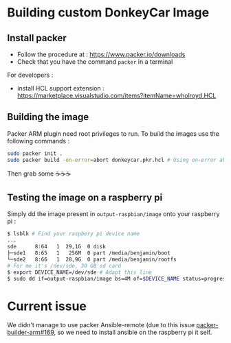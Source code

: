 # Building custom DonkeyCar Image

## Install packer

* Follow the procedure at : https://www.packer.io/downloads
* Check that you have the command `packer` in a terminal

For developers :
* install HCL support extension : https://marketplace.visualstudio.com/items?itemName=wholroyd.HCL


## Building the image

Packer ARM plugin need root privileges to run. To build the images use the following commands :
```bash
sudo packer init .
sudo packer build -on-error=abort donkeycar.pkr.hcl # Using on-error abort to keep the image if error occured
```

Then grab some ☕️☕️☕️

## Testing the image on a raspberry pi

Simply dd the image present in `output-raspbian/image` onto your raspberry pi :
```bash
$ lsblk # Find your raspbery pi device name
...
sde      8:64   1  29,1G  0 disk 
├─sde1   8:65   1   256M  0 part /media/benjamin/boot
└─sde2   8:66   1  28,9G  0 part /media/benjamin/rootfs
# For me it's /dev/sde, 30 GB sd card
$ export DEVICE_NAME=/dev/sde # Adapt this line
$ sudo dd if=output-raspbian/image bs=4M of=$DEVICE_NAME status=progress && sync
```

# Current issue
We didn't manage to use packer Ansible-remote (due to this issue [packer-builder-arm#169](https://github.com/mkaczanowski/packer-builder-arm/issues/169), so we need to install ansible on the raspberry pi it self.